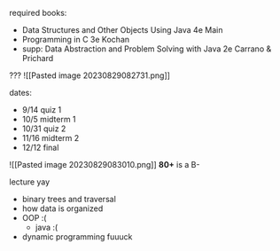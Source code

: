 required books:
- Data Structures and Other Objects Using Java 4e Main
- Programming in C 3e Kochan
- supp: Data Abstraction and Problem Solving with Java 2e Carrano & Prichard

???
![[Pasted image 20230829082731.png]]

dates:
- 9/14 quiz 1
- 10/5 midterm 1
- 10/31 quiz 2
- 11/16 midterm 2
- 12/12 final

![[Pasted image 20230829083010.png]]
**80+** is a B-

lecture yay
- binary trees and traversal
- how data is organized
- OOP :(
	- java :(
- dynamic programming fuuuck